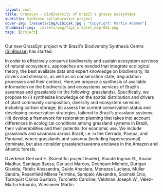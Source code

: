 ```yaml
---
layout: post
title: GrassSyn - Biodiversity of Brazil's grassy ecosystems 
subtitle: SinBiose collaborative project
cover-img: [/assets/img/Libicak.jpg : "Copyright: Martin Adámek"]
thumbnail-img:  /assets/img/fig1_sreplot_map-001.png
tags: [project]
---
```


Our new GrassSyn project with Brazil's Biodiversity Synthesis Centre [(SinBiosse)](http://www.sinbiose.cnpq.br/web/sinbiose) has started:

In order to effectively conserve biodiversity and sustain ecosystem services of natural ecosystems, approaches are needed that integrate ecological theory, 
the best available data and expert knowledge on biodiversity, its drivers and stressors, as well as on conservation state, degradation processes and their context. 
Here,we propose a synthesis of available information on the biodiversity and ecosystems services of Brazil’s savannas and grasslands (in the following: grasslands). 
Specifically, we propose to (i) synthesize knowledge on the spatial distribution and drivers of plant community composition, diversity and ecosystem services, including 
carbon storage; (ii) assess the current conservation status and developing conservation strategies, tailored to Brazil’s grassland systems; (iii) develop a framework for 
restoration planning that takes into account differences in ecological conditions among grassland systems in Brazil, their vulnerabilities and their potential for economic use. 
We include grasslands and savannas across Brazil, i.e. in the Cerrado, Pampa, and Pantanal, where grasslands and savanna (including hyperseasonal) dominate, but also consider 
grassland/savanna enclaves in the Amazon and Atlantic forests. 

Overbeck Gerhard E. (Scientific project leader), Staude Ingmar R., Anand Madhur, Santiago Baeza, Carlucci Marcos, Dechoum Michele, Durigan Giselda, Fidelis Alessandra, 
Guido Anaclara, Menezes Luciana, Müller Sandra, Rosenfield Milena Fermina, Sampaio Alexandre, Sosinski Enio, Tornquist Carlos Gustavo, Turchetto Caroline, Veldman Joseph W., 
Vélez-Martin Eduardo, Wiesmeier Martin

